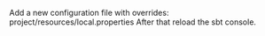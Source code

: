 Add a new configuration file with overrides: project/resources/local.properties
After that reload the sbt console.

